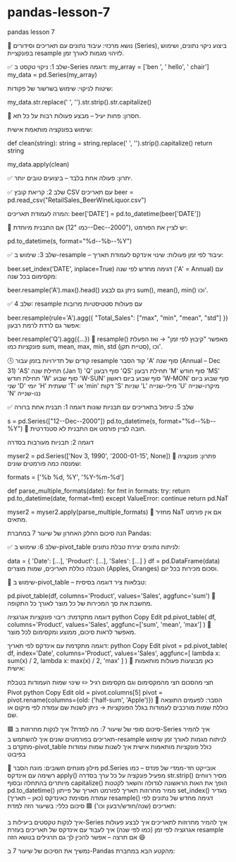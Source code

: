 # pandas-lesson-7
pandas lesson 7

🔹 נושא מרכזי: עיבוד נתונים עם תאריכים וסידורים (Series), ביצוע ניקוי נתונים, ושימוש בפונקציית resample לזיהוי מגמות לאורך זמן.


✅ שלב 1: ניקוי טקסט ב-Series
דוגמה:
my_array = ['ben ', ' hello', ' chair']
my_data = pd.Series(my_array)

שיטות לניקוי:
שימוש בשרשור של פקודות:

my_data.str.replace(' ', '').str.strip().str.capitalize()

📌 חסרון: פחות יעיל – מבצע פעולות רבות על כל תא.

שימוש בפונקציה מותאמת אישית:

def clean(string):
    string = string.replace(' ', '').strip().capitalize()
    return string

my_data.apply(clean)


✅ יתרון: פעולה אחת בלבד – ביצועים טובים יותר.

✅ שלב 2: קריאת קובץ CSV עם תאריכים
beer = pd.read_csv("RetailSales_BeerWineLiquor.csv")

המרה לעמודת תאריכים:
beer['DATE'] = pd.to_datetime(beer['DATE'])

📌 אם התבנית מיוחדת (כמו "12--Dec--2000"), יש לציין את הפורמט:


pd.to_datetime(s, format="%d--%b--%Y")

✅ שלב 3: שימוש ב-resample – עיבוד לפי זמן
פעולות:
שינוי אינדקס לעמודת תאריך:


beer.set_index('DATE', inplace=True)
דגימה מחדש לפי שנה ('A' = Annual) עם מקסימום בכל שנה:


beer.resample('A').max().head()
ניתן גם לבצע sum(), mean(), min() וכו'.


✅ שלב 4: resample עם פעולות סטטיסטיות מרובות

beer.resample(rule='A').agg({
    "Total_Sales": ["max", "min", "mean", "std"]
})
אפשר גם לרדת לרמת רבעון:

beer.resample('Q').agg({...})
📌 resample() מאפשר "קיבוץ לפי זמן" → ואז הפעלת פונקציות כמו sum, mean, max, min, std (סטיית תקן), וכו'.

🕓 קודים של תדירויות בזמן עבור resample
קוד	הסבר
'A'	סוף שנה (Annual – Dec 31)
'AS'	תחילת שנה (Jan 1)
'Q'	סוף רבעון
'QS'	תחילת רבעון
'M'	סוף חודש
'MS'	תחילת חודש
'W'	סוף שבוע
'W-SUN'	סוף שבוע ביום ראשון
'W-MON'	סוף שבוע ביום שני
'D'	יומי
'H'	שעתית
'T' או 'min'	דקות
'S'	שניות
'L'	מילי-שנייה
'U'	מיקרו-שנייה
'N'	ננו-שנייה


✅ שלב 5: טיפול בתאריכים עם תבניות שונות
דוגמה 1: תבנית אחת ברורה

s = pd.Series(["12--Dec--2000"])
pd.to_datetime(s, format="%d--%b--%Y")
📌 חובה לציין פורמט אם התבנית לא סטנדרטית.

דוגמה 2: תבניות מעורבות בסדרה

myser2 = pd.Series(['Nov 3, 1990', '2000-01-15', None])
🔧 פתרון: פונקציה שמנסה כמה פורמטים שונים:


formats = ['%b %d, %Y', '%Y-%m-%d']

def parse_multiple_formats(date):
    for fmt in formats:
        try:
            return pd.to_datetime(date, format=fmt)
        except ValueError:
            continue
    return pd.NaT

myser2 = myser2.apply(parse_multiple_formats)
📌 מחזיר NaT אם אין פורמט מתאים.

הנה סיכום החלק האחרון של שיעור 7 במחברת Pandas:

✅ שלב 6: שימוש ב-pivot_table לניתוח נתונים
יצירת טבלת נתונים:

data = {
    'Date': [...],
    'Product': [...],
    'Sales': [...]
}
df = pd.DataFrame(data)
הטבלה כוללת תאריכים, שמות מוצרים (Apples, Oranges) וסכום מכירות בכל יום.

🧩 שימוש ב-pivot_table – טבלאות ציר
דוגמה בסיסית:

pd.pivot_table(df, columns='Product', values='Sales', aggfunc='sum')
📌 מחשבת את סך המכירות של כל מוצר לאורך כל התקופה.

דוגמה מתקדמת: ריבוי פונקציות אגרגציה
python
Copy
Edit
pd.pivot_table(
    df,
    columns='Product',
    values='Sales',
    aggfunc=['sum', 'mean', 'max']
)
📌 מאפשר לראות סיכום, ממוצע ומקסימום לכל מוצר.

דוגמה מתקדמת עם אינדקס לפי תאריך:
python
Copy
Edit
pivot = pd.pivot_table(
    df,
    index='Date',
    columns='Product',
    values='Sales',
    aggfunc=[
        lambda x: sum(x) / 2,
        lambda x: max(x) / 2,
        'max'
    ]
)
📌 כאן מבוצעות פעולות מותאמות אישית:

חצי מהסכום
חצי מהמקסימום
וגם מקסימום רגיל
✏️ שינוי שמות העמודות בטבלת Pivot
python
Copy
Edit
old = pivot.columns[5]
pivot = pivot.rename(columns={old: ('half-sum', 'Apple')})
📌 הסבר: לפעמים התוצאה כוללת שמות מורכבים לעמודות בגלל הפונקציות → ניתן לשנות שם עמודה לפי מיקום או שם.

🟩 סיכום סופי של שיעור 7:
מה למדת?
איך לנקות מחרוזות ב-Series
איך להמיר תאריכים בפורמטים שונים
איך להשתמש ב-resample לניתוח מגמות לאורך זמן
שימוש מתקדם ב-pivot_table כולל פונקציות מותאמות אישית
איך לשנות שמות עמודות בפיבוט




🧠 מילון מונחים חשובים:
מונח	הסבר
pd.Series	אובייקט חד-ממדי של פנדס – כמו רשימה עם אינדקס
apply()	מפעיל פונקציה על כל ערך בסדרה
str.strip()	מסיר רווחים מיותרים בהתחלה ובסוף
capitalize()	הופך את האות הראשונה לגדולה והשאר לקטנות
pd.to_datetime()	ממיר מחרוזות תאריך לפורמט תאריך של פייתון
set_index()	מגדיר עמודה מסוימת כאינדקס (כאן – תאריך)
resample()	דגימה מחדש של נתונים לפי תאריכים (שנה/חודש/רבעון וכו')
🟩 סיכום כללי:
בשיעור הזה למדת:

איך לנקות טקסטים ביעילות ב-Series
איך להמיר מחרוזות לתאריכים
איך לבצע פעולות אגרגציה לפי זמן (כמו לפי שנה)
איך לעבוד עם אינדקס של תאריכים בעזרת resample
אם תרצה – אפשר להכין לך גם תרגילים בנושא הזה 😄

נמשיך את הסיכום של שיעור 7 ב-Pandas מהקטע הבא במחברת:

